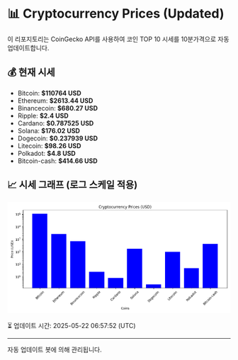 
# 📊 Cryptocurrency Prices (Updated)

이 리포지토리는 CoinGecko API를 사용하여 코인 TOP 10 시세를 10분가격으로 자동 업데이트합니다.

## 💰 현재 시세
- Bitcoin: **$110764 USD**
- Ethereum: **$2613.44 USD**
- Binancecoin: **$680.27 USD**
- Ripple: **$2.4 USD**
- Cardano: **$0.787525 USD**
- Solana: **$176.02 USD**
- Dogecoin: **$0.237939 USD**
- Litecoin: **$98.26 USD**
- Polkadot: **$4.8 USD**
- Bitcoin-cash: **$414.66 USD**

## 📈 시세 그래프 (로그 스케일 적용)
![Crypto Prices](crypto_prices.png)

⏳ 업데이트 시간: 2025-05-22 06:57:52 (UTC)

---
자동 업데이트 봇에 의해 관리됩니다.
